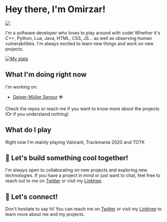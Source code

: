 # Hey there, I'm Omirzar! 
<img src = "https://www.icegif.com/wp-content/uploads/2022/03/icegif-67.gif">


I'm a software developer who loves to play around with code! Whether it's C++, Python, Lua, Java, HTML, CSS, JS... as well as observing human vulnerabilities. I'm always excited to learn new things and work on new projects.

[![My stats](https://awesome-github-stats.azurewebsites.net/user-stats/Omirzar1337)](https://git.io/awesome-stats-card)


## What I'm doing right now

I'm working on:
- [Geiger-Müller Sensor](https://github.com/4Xsample/Idees-per-Arduino/tree/main/Geiger%20Web%20Esp32-C3) ☢️

Check the repos or reach me if you want to know more about the projects (Or if you understand nothing)

## What do I play

Right now I'm mainly playing Valorant, Trackmania 2020 and TOTK

## 🤖 Let's build something cool together!

I'm always open to collaborating on new projects and exploring new technologies. If you have a project in mind or just want to chat, feel free to reach out to me on [Twitter](https://twitter.com/Omirzar1337) or visit my [Linktree](https://linktr.ee/hornystar).


## 🌟 Let's connect!

Don't hesitate to say hi! You can reach me on [Twitter](https://twitter.com/Omirzar1337) or visit my [Linktree](https://linktr.ee/hornystar) to learn more about me and my projects.
